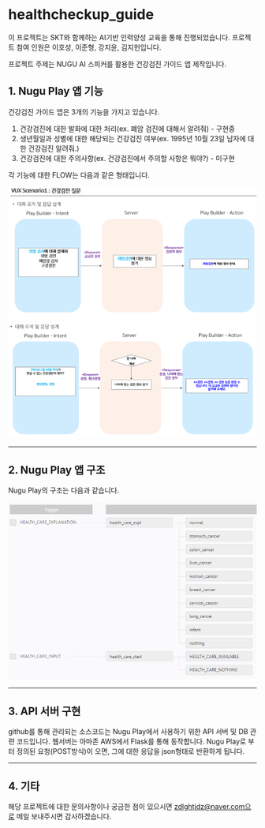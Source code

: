 # healthcheckup_guide

이 프로젝트는 SKT와 함께하는 AI기반 인력양성 교육을 통해 진행되었습니다.
프로젝트 참여 인원은 이호성, 이준형, 강지윤, 김지헌입니다.

프로젝트 주제는 NUGU AI 스피커를 활용한 건강검진 가이드 앱 제작입니다.

## 1. Nugu Play 앱 기능
건강검진 가이드 앱은 3개의 기능을 가지고 있습니다.

1. 건강검진에 대한 발화에 대한 처리(ex. 폐암 검진에 대해서 알려줘) - 구현중
2. 생년월일과 성별에 대한 해당되는 건강검진 여부(ex. 1995년 10월 23일 남자에 대한 건강검진 알려줘.)
3. 건강검진에 대한 주의사항(ex. 건강검진에서 주의할 사항은 뭐야?) - 미구현

각 기능에 대한 FLOW는 다음과 같은 형태입니다.

![그림1.png](https://github.com/zdlghtjdz/healthcheckup_guide/blob/main/그림1.png)
![그림2.png](https://github.com/zdlghtjdz/healthcheckup_guide/blob/main/그림2.png)

---

## 2. Nugu Play 앱 구조

Nugu Play의 구조는 다음과 같습니다.

![그림3.png](https://github.com/zdlghtjdz/healthcheckup_guide/blob/main/%EA%B7%B8%EB%A6%BC3.PNG)

---

## 3. API 서버 구현

github를 통해 관리되는 소스코드는 Nugu Play에서 사용하기 위한 API 서버 및 DB 관련 코드입니다.
웹서버는 아마존 AWS에서 Flask를 통해 동작합니다. 
Nugu Play로 부터 정의된 요청(POST방식)이 오면, 그에 대한 응답을 json형태로 반환하게 됩니다.

---

## 4. 기타 
해당 프로젝트에 대한 문의사항이나 궁금한 점이 있으시면 zdlghtjdz@naver.com으로 메일 보내주시면 감사하겠습니다.
